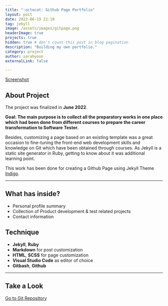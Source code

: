 ```yaml
---
title: ":octocat: Github Page Portfolio"
layout: post
date: 2022-06-19 22:10
tag: jekyll
image: /assets/images/gitpage.png
headerImage: true
projects: true
hidden: true # don't count this post in blog pagination
description: "Building my own portfolio."
category: project
author: sarahyoon
externalLink: false

---
```


[Screenshot](/assets/images/jekyll.png)

## About Project

The project was finalized in **June 2022**.

**Goal: The main purpose is to collect all the preparatory works in one place which had been done from different courses to prepare the career transformation to Software Tester.**

Besides, customizing a page based on an existing template was a great occasion to fine-tuning the front-end web development skills and knowledge on Git which have been obtained through courses. As Jekyll is a static site generator in Ruby, getting to know about it was additional learning point. 

This work has been done for creating a Github Page using Jekyll Theme [Indigo](https://github.com/sergiokopplin/indigo).

---

## What has inside?

- Personal profile summary
- Collection of Product development & test related projects
- Contact information


## Technique

- **Jekyll**, **Ruby**
- **Markdown** for post customization 
- **HTML**, **SCSS** for page customization
- **Visual Studio Code** as editor of choice
- **Gitbash**, **Github**


---

## Take a Look

[Go to Git Repository](https://github.com/morgenstern89/morgenstern89.github.io.git) 

